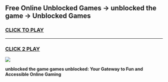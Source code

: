 
## Free Online Unblocked Games → unblocked the game → Unblocked Games
<h3>
<a href="https://premium.freeplayer.one?title=unblocked_the_game&ref=21F">CLICK TO PLAY</a></h3>
<hr>

<h3>
<a href="https://premium.freeplayer.one?title=unblocked_the_game&ref=21F">CLICK 2 PLAY</a>
  
</h3>

<a href="https://premium.freeplayer.one?title=unblocked_the_game&ref=21F/"><img src="https://clearcache.store/games.png"></a>


**unblocked the game games unblocked: Your Gateway to Fun and Accessible Online Gaming**
